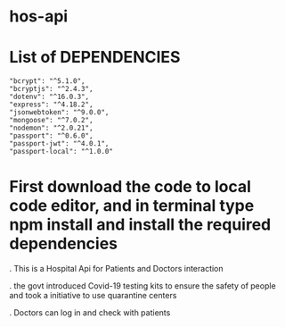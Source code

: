 # hos-api

# List of DEPENDENCIES 
    "bcrypt": "^5.1.0",
    "bcryptjs": "^2.4.3",
    "dotenv": "^16.0.3",
    "express": "^4.18.2",
    "jsonwebtoken": "^9.0.0",
    "mongoose": "^7.0.2",
    "nodemon": "^2.0.21",
    "passport": "^0.6.0",
    "passport-jwt": "^4.0.1",
    "passport-local": "^1.0.0"

# First download the code to local code editor, and in terminal type npm install and install the required dependencies

. This is a Hospital Api for Patients and Doctors
  interaction 
  
. the govt introduced Covid-19 testing kits to ensure the safety of people and took a initiative to use quarantine centers

. Doctors can log in and check with patients

